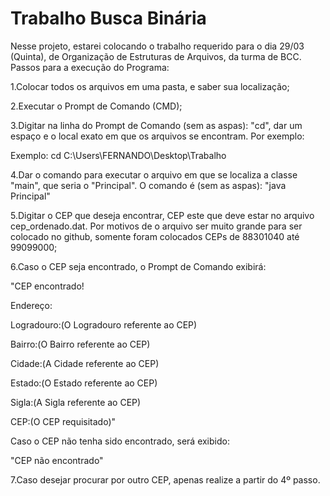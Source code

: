 # Trabalho Busca Binária
Nesse projeto, estarei colocando o trabalho requerido para o dia 29/03 (Quinta), de Organização de Estruturas de Arquivos, da turma de BCC.
Passos para a execução do Programa:
<p>1.Colocar todos os arquivos em uma pasta, e saber sua localização;</p>
<p>2.Executar o Prompt de Comando (CMD);</p>
<p>3.Digitar na linha do Prompt de Comando (sem as aspas): "cd", dar um espaço e o local exato em que os arquivos se encontram. Por exemplo:</p>
  <p>Exemplo: cd C:\Users\FERNANDO\Desktop\Trabalho</p>
<p>4.Dar o comando para executar o arquivo em que se localiza a classe "main", que seria o "Principal". O comando é (sem as aspas):
  "java Principal"</p>
<p>5.Digitar o CEP que deseja encontrar, CEP este que deve estar no arquivo cep_ordenado.dat. Por motivos de o arquivo ser muito grande para   ser colocado no github, somente foram colocados CEPs de 88301040 até 99099000;</p>
<p>6.Caso o CEP seja encontrado, o Prompt de Comando exibirá:</p>
 <p> "CEP encontrado!</p>
  <p> Endereço:</p>
  <p> Logradouro:(O Logradouro referente ao CEP)</p>
  <p> Bairro:(O Bairro referente ao CEP)</p>
  <p> Cidade:(A Cidade referente ao CEP)</p>
  <p> Estado:(O Estado referente ao CEP)</p>
  <p> Sigla:(A Sigla referente ao CEP)</p>
  <p> CEP:(O CEP requisitado)"</p>
  
  <p>Caso o CEP não tenha sido encontrado, será exibido:</p>
  <p>"CEP não encontrado"</p>
<p>7.Caso desejar procurar por outro CEP, apenas realize a partir do 4º passo.</p>
